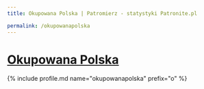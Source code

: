 ```yaml
---
title: Okupowana Polska | Patromierz - statystyki Patronite.pl

permalink: /okupowanapolska
---
```


# [Okupowana Polska](https://patronite.pl/okupowanapolska)

{% include profile.md name="okupowanapolska" prefix="o" %}
